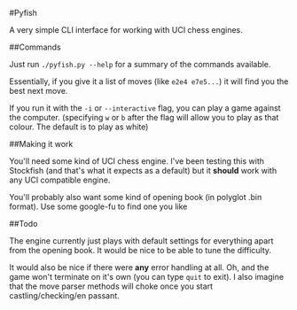 #Pyfish

A very simple CLI interface for working with UCI chess engines.

##Commands

Just run `./pyfish.py --help` for a summary of the commands available.

Essentially, if you give it a list of moves (like `e2e4 e7e5...`) it will find you the
best next move.

If you run it with the `-i` or `--interactive` flag, you can play a game against the computer.
(specifying `w` or `b` after the flag will allow you to play as that colour. The default
is to play as white)

##Making it work

You'll need some kind of UCI chess engine. I've been testing this with Stockfish (and that's
what it expects as a default) but it **should** work with any UCI compatible engine.

You'll probably also want some kind of opening book (in polyglot .bin format). Use some
google-fu to find one you like

##Todo

The engine currently just plays with default settings for everything apart from the opening
book. It would be nice to be able to tune the difficulty.

It would also be nice if there were **any** error handling at all. Oh, and the game won't terminate
on it's own (you can type `quit` to exit). I also imagine that the move parser methods will choke
once you start castling/checking/en passant.
